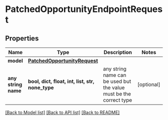 # PatchedOpportunityEndpointRequest

## Properties

| Name                | Type                                                          | Description                                                        | Notes      |
| ------------------- | ------------------------------------------------------------- | ------------------------------------------------------------------ | ---------- |
| **model**           | [**PatchedOpportunityRequest**](PatchedOpportunityRequest.md) |                                                                    |
| **any string name** | **bool, dict, float, int, list, str, none_type**              | any string name can be used but the value must be the correct type | [optional] |

[[Back to Model list]](../README.md#documentation-for-models) [[Back to API list]](../README.md#documentation-for-api-endpoints) [[Back to README]](../README.md)
